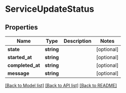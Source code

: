 # ServiceUpdateStatus

## Properties
Name | Type | Description | Notes
------------ | ------------- | ------------- | -------------
**state** | **string** |  | [optional] 
**started_at** | **string** |  | [optional] 
**completed_at** | **string** |  | [optional] 
**message** | **string** |  | [optional] 

[[Back to Model list]](../README.md#documentation-for-models) [[Back to API list]](../README.md#documentation-for-api-endpoints) [[Back to README]](../README.md)


